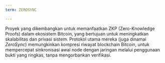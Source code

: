 ```yaml
---
term: ZEROSYNC

---
```

Proyek yang dikembangkan untuk memanfaatkan ZKP (Zero-Knowledge Proofs) dalam ekosistem Bitcoin, yang bertujuan untuk meningkatkan skalabilitas dan privasi sistem. Protokol utama mereka (juga dinamai *ZeroSync*) memungkinkan kompresi riwayat blockchain Bitcoin, untuk mempercepat sinkronisasi awal node dengan jaringan melalui penggunaan bukti yang ringkas, tanpa mengorbankan verifikasi.